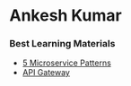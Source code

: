 # Ankesh Kumar

### Best Learning Materials

- [5 Microservice Patterns](https://youtu.be/tiHKefWOyrY?si=ihqBT5-gQybGhqSE)
- [API Gateway](https://youtu.be/dkgxvnk8cWw?si=Y5UHBmrzZFOdbFzP)
